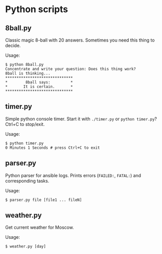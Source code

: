# Python scripts

## 8ball.py
Classic magic 8-ball with 20 answers.
Sometimes you need this thing to decide.

Usage:
```
$ python 8ball.py
Concentrate and write your question: Does this thing work?
8ball is thinking...
******************************
*        8ball says:         *
*       It is certain.       *
******************************
```

## timer.py
Simple python console timer.
Start it with ```./timer.py``` or ```python timer.py```? Ctrl+C to stop/exit.

Usage:
```
$ python timer.py
0 Minutes 1 Seconds # press Ctrl+C to exit
```

## parser.py
Python parser for ansible logs.
Prints errors (`FAILED:`, `FATAL:`) and corresponding tasks.

Usage:
```
$ parser.py file [file1 ... fileN]
```

## weather.py
Get current weather for Moscow.

Usage:
```
$ weather.py [day]
```
